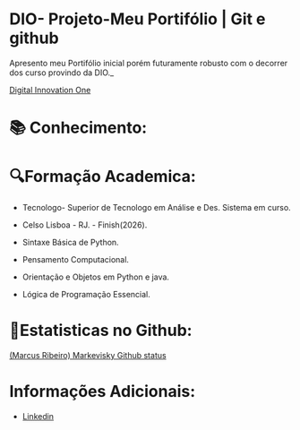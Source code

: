 

# DIO- Projeto-Meu Portifólio | Git e github



Apresento meu Portifólio inicial porém futuramente robusto com o decorrer dos curso provindo da DIO.\_



[Digital Innovation One](https://web.dio.me/home)



# 📚 Conhecimento:



# 🔍Formação Academica:

- Tecnologo- Superior de Tecnologo em Análise e Des. Sistema em curso.

- Celso Lisboa - RJ. - Finish(2026).


- Sintaxe Básica de Python.

- Pensamento Computacional.

- Orientação e Objetos em Python e java.

- Lógica de Programação Essencial.



# 📌Estatisticas no Github:



[(Marcus Ribeiro) Markevisky Github status](https://github.com/Markevisky)



# Informações Adicionais:



- [Linkedin](https://www.linkedin.com/in/markevisky/)


